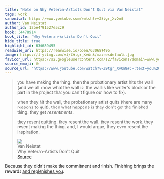 ```yaml
---
title: "Note on Why Veteran-Artists Don't Quit via Van Neistat"
tags: work
canonical: https://www.youtube.com/watch?v=Z9tgr_XvOn8
author: Van Neistat
author_id: 12be4791527e5c29
book: 34478914
book_title: "Why Veteran-Artists Don't Quit"
hide_title: true
highlight_id: 630689495
readwise_url: https://readwise.io/open/630689495
image: https://i.ytimg.com/vi/Z9tgr_XvOn8/maxresdefault.jpg
favicon_url: https://s2.googleusercontent.com/s2/favicons?domain=www.youtube.com
source_emoji: 🌐
source_url: "https://www.youtube.com/watch?v=Z9tgr_XvOn8#:~:text=you%20have%20making,resent%20the%20inspiration."
---
```


> you have making the thing. then the probationary artist hits the wall (and we all know what the wall is: the wall is like writer's block or the part in the project that you can't figure out how to fix).
> 
> when they hit the wall, the probationary artist quits (there are many reasons to quit). then what happens is they don't get the finished thing. they get *resentments*.
> 
> they resent quitting. they resent the wall. they resent the work. they resent making the thing. and, I would argue, they even resent the inspiration.
> <div class="quoteback-footer"><div class="quoteback-avatar"><img class="mini-favicon" src="https://s2.googleusercontent.com/s2/favicons?domain=www.youtube.com"></div><div class="quoteback-metadata"><div class="metadata-inner"><span style="display:none">FROM:</span><div aria-label="Van Neistat" class="quoteback-author"> Van Neistat</div><div aria-label="Why Veteran-Artists Don't Quit" class="quoteback-title"> Why Veteran-Artists Don't Quit</div></div></div><div class="quoteback-backlink"><a target="_blank" aria-label="go to the full text of this quotation" rel="noopener" href="https://www.youtube.com/watch?v=Z9tgr_XvOn8#:~:text=you%20have%20making,resent%20the%20inspiration." class="quoteback-arrow"> Source</a></div></div>

Because they didn't make the commitment and finish. Finishing brings the rewards [and replenishes you](https://www.joshbeckman.org/notes/510114372).